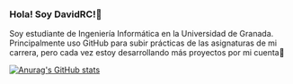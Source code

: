 ### Hola! Soy DavidRC!👋

Soy estudiante de Ingeniería Informática en la Universidad de Granada. Principalmente uso GitHub para subir prácticas de las asignaturas de mi carrera, pero cada vez estoy desarrollando más proyectos por mi cuenta🚀

[![Anurag's GitHub stats](https://github-readme-stats.vercel.app/api?username=davidrc99)](https://github.com/anuraghazra/github-readme-stats)
